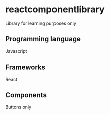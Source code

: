 # reactcomponentlibrary
Library for learning purposes only
## Programming language
Javascript
## Frameworks
React
## Components
Buttons only
